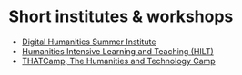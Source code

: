 # Short institutes & workshops
 -  [Digital Humanities Summer Institute](http://www.dhsi.org/)
 -  [Humanities Intensive Learning and Teaching (HILT)](http://dhtraining.org/hilt/)
 -  [THATCamp, The Humanities and Technology Camp](http://thatcamp.org/)
